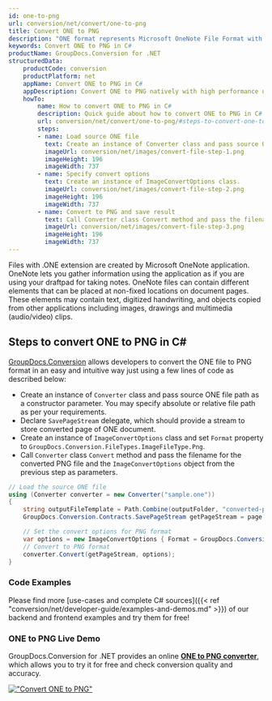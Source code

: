 ```yaml
---
id: one-to-png
url: conversion/net/convert/one-to-png
title: Convert ONE to PNG
description: "ONE format represents Microsoft OneNote File Format with .one extension. Learn how to convert ONE to PNG file programmatically in C# language using GroupDocs.Conversion for .NET library."
keywords: Convert ONE to PNG in C#
productName: GroupDocs.Conversion for .NET
structuredData:
    productCode: conversion
    productPlatform: net
    appName: Convert ONE to PNG in C#
    appDescription: Convert ONE to PNG natively with high performance using C# language and server side GroupDocs.Conversion for .NET APIs, without the use of any software like Microsoft or Open Office.
    howTo:
        name: How to convert ONE to PNG in C# 
        description: Quick guide about how to convert ONE to PNG in C# with high performance and accuracy.
        url: conversion/net/convert/one-to-png/#steps-to-convert-one-to-png-in-c
        steps:
        - name: Load source ONE file 
          text: Create an instance of Converter class and pass source ONE file path as a constructor parameter. You may specify absolute or relative file path as per your requirements. 
          imageUrl: conversion/net/images/convert-file-step-1.png
          imageHeight: 196
          imageWidth: 737
        - name: Specify convert options 
          text: Create an instance of ImageConvertOptions class.
          imageUrl: conversion/net/images/convert-file-step-2.png
          imageHeight: 196
          imageWidth: 737
        - name: Convert to PNG and save result 
          text: Call Converter class Convert method and pass the filename for the converted HTML file and the ImageConvertOptions object from the previous step as parameters.
          imageUrl: conversion/net/images/convert-file-step-3.png
          imageHeight: 196
          imageWidth: 737
---
```


Files with .ONE extension are created by Microsoft OneNote application. OneNote lets you gather information using the application as if you are using your draftpad for taking notes. OneNote files can contain different elements that can be placed at non-fixed locations on document pages. These elements may contain text, digitized handwriting, and objects copied from other applications including images, drawings and multimedia (audio/video) clips.

## Steps to convert ONE to PNG in C#

[GroupDocs.Conversion](https://products.groupdocs.com/conversion/net) allows developers to convert the ONE file to PNG format in an easy and intuitive way just using a few lines of code as described below:

* Create an instance of `Converter` class and pass source ONE file path as a constructor parameter. You may specify absolute or relative file path as per your requirements. 
* Declare `SavePageStream` delegate, which should provide a stream to store converted page of ONE document.
* Create an instance of `ImageConvertOptions` class and set `Format` property to `GroupDocs.Conversion.FileTypes.ImageFileType.Png`.
* Call `Converter` class `Convert` method and pass the filename for the converted PNG file and the `ImageConvertOptions` object from the previous step as parameters.

```csharp
// Load the source ONE file
using (Converter converter = new Converter("sample.one"))
{
    string outputFileTemplate = Path.Combine(outputFolder, "converted-page-{0}.png");
    GroupDocs.Conversion.Contracts.SavePageStream getPageStream = page => new FileStream(string.Format(outputFileTemplate, page), FileMode.Create);

    // Set the convert options for PNG format
    var options = new ImageConvertOptions { Format = GroupDocs.Conversion.FileTypes.ImageFileType.Png };   
    // Convert to PNG format
    converter.Convert(getPageStream, options);
}
```

### Code Examples

Please find more [use-cases and complete C# sources]({{< ref "conversion/net/developer-guide/examples-and-demos.md" >}}) of our backend and frontend examples and try them for free!

### ONE to PNG Live Demo

GroupDocs.Conversion for .NET provides an online [**ONE to PNG converter**](https://products.groupdocs.app/conversion/one-to-png), which allows you to try it for free and check conversion quality and accuracy.

[!["Convert ONE to PNG"](conversion/net/images/convert-to-png/convert-one-to-png.png)](https://products.groupdocs.app/conversion/one-to-png)